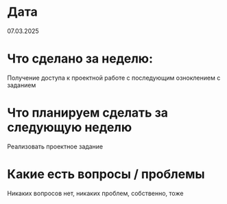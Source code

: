 # Дата
07.03.2025

# Что сделано за неделю:

Получение доступа к проектной работе с последующим озноклением с заданием

# Что планируем сделать за следующую неделю

Реализовать проектное задание

# Какие есть вопросы / проблемы

Никаких вопросов нет, никаких проблем, собственно, тоже